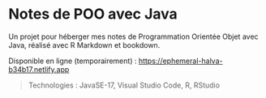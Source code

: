# Notes de POO avec Java

Un projet pour héberger mes notes de Programmation Orientée Objet avec Java, réalisé avec R Markdown et bookdown.

Disponible en ligne (temporairement) : https://ephemeral-halva-b34b17.netlify.app

> Technologies : JavaSE-17, Visual Studio Code, R, RStudio

